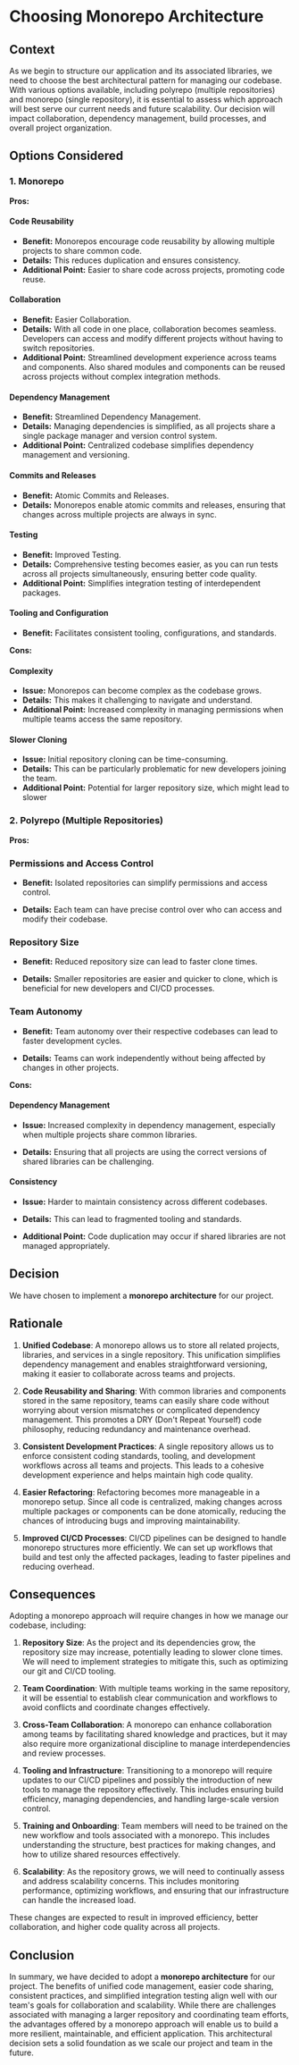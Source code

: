 # Choosing Monorepo Architecture

## Context

As we begin to structure our application and its associated libraries, we need to choose the best architectural pattern for managing our codebase. With various options available, including polyrepo (multiple repositories) and monorepo (single repository), it is essential to assess which approach will best serve our current needs and future scalability. Our decision will impact collaboration, dependency management, build processes, and overall project organization.

## Options Considered

### 1. Monorepo

**Pros:**

#### Code Reusability

- **Benefit:** Monorepos encourage code reusability by allowing multiple projects to share common code.
- **Details:** This reduces duplication and ensures consistency.
- **Additional Point:** Easier to share code across projects, promoting code reuse.

#### Collaboration

- **Benefit:** Easier Collaboration.
- **Details:** With all code in one place, collaboration becomes seamless. Developers can access and modify different projects without having to switch repositories.
- **Additional Point:** Streamlined development experience across teams and components. Also shared modules and components can be reused across projects without complex integration methods.

#### Dependency Management

- **Benefit:** Streamlined Dependency Management.
- **Details:** Managing dependencies is simplified, as all projects share a single package manager and version control system.
- **Additional Point:** Centralized codebase simplifies dependency management and versioning.

#### Commits and Releases

- **Benefit:** Atomic Commits and Releases.
- **Details:** Monorepos enable atomic commits and releases, ensuring that changes across multiple projects are always in sync.

#### Testing

- **Benefit:** Improved Testing.
- **Details:** Comprehensive testing becomes easier, as you can run tests across all projects simultaneously, ensuring better code quality.
- **Additional Point:** Simplifies integration testing of interdependent packages.

#### Tooling and Configuration

- **Benefit:** Facilitates consistent tooling, configurations, and standards.

**Cons:**

#### Complexity

- **Issue:** Monorepos can become complex as the codebase grows.
- **Details:** This makes it challenging to navigate and understand.
- **Additional Point:** Increased complexity in managing permissions when multiple teams access the same repository.

#### Slower Cloning

- **Issue:** Initial repository cloning can be time-consuming.
- **Details:** This can be particularly problematic for new developers joining the team.
- **Additional Point:** Potential for larger repository size, which might lead to slower

### 2. Polyrepo (Multiple Repositories)

**Pros:**

### Permissions and Access Control

- **Benefit:** Isolated repositories can simplify permissions and access control.

- **Details:** Each team can have precise control over who can access and modify their codebase.

### Repository Size

- **Benefit:** Reduced repository size can lead to faster clone times.

- **Details:** Smaller repositories are easier and quicker to clone, which is beneficial for new developers and CI/CD processes.

### Team Autonomy

- **Benefit:** Team autonomy over their respective codebases can lead to faster development cycles.

- **Details:** Teams can work independently without being affected by changes in other projects.

**Cons:**

#### Dependency Management

- **Issue:** Increased complexity in dependency management, especially when multiple projects share common libraries.

- **Details:** Ensuring that all projects are using the correct versions of shared libraries can be challenging.

#### Consistency

- **Issue:** Harder to maintain consistency across different codebases.

- **Details:** This can lead to fragmented tooling and standards.

- **Additional Point:** Code duplication may occur if shared libraries are not managed appropriately.

## Decision

We have chosen to implement a **monorepo architecture** for our project.

## Rationale

1.  **Unified Codebase**: A monorepo allows us to store all related projects, libraries, and services in a single repository. This unification simplifies dependency management and enables straightforward versioning, making it easier to collaborate across teams and projects.

2.  **Code Reusability and Sharing**: With common libraries and components stored in the same repository, teams can easily share code without worrying about version mismatches or complicated dependency management. This promotes a DRY (Don't Repeat Yourself) code philosophy, reducing redundancy and maintenance overhead.

3.  **Consistent Development Practices**: A single repository allows us to enforce consistent coding standards, tooling, and development workflows across all teams and projects. This leads to a cohesive development experience and helps maintain high code quality.

4.  **Easier Refactoring**: Refactoring becomes more manageable in a monorepo setup. Since all code is centralized, making changes across multiple packages or components can be done atomically, reducing the chances of introducing bugs and improving maintainability.

5.  **Improved CI/CD Processes**: CI/CD pipelines can be designed to handle monorepo structures more efficiently. We can set up workflows that build and test only the affected packages, leading to faster pipelines and reducing overhead.

## Consequences

Adopting a monorepo approach will require changes in how we manage our codebase, including:

1.  **Repository Size**: As the project and its dependencies grow, the repository size may increase, potentially leading to slower clone times. We will need to implement strategies to mitigate this, such as optimizing our git and CI/CD tooling.

2.  **Team Coordination**: With multiple teams working in the same repository, it will be essential to establish clear communication and workflows to avoid conflicts and coordinate changes effectively.

3.  **Cross-Team Collaboration**: A monorepo can enhance collaboration among teams by facilitating shared knowledge and practices, but it may also require more organizational discipline to manage interdependencies and review processes.

4.  **Tooling and Infrastructure**: Transitioning to a monorepo will require updates to our CI/CD pipelines and possibly the introduction of new tools to manage the repository effectively. This includes ensuring build efficiency, managing dependencies, and handling large-scale version control.

5.  **Training and Onboarding**: Team members will need to be trained on the new workflow and tools associated with a monorepo. This includes understanding the structure, best practices for making changes, and how to utilize shared resources effectively.

6.  **Scalability**: As the repository grows, we will need to continually assess and address scalability concerns. This includes monitoring performance, optimizing workflows, and ensuring that our infrastructure can handle the increased load.

These changes are expected to result in improved efficiency, better collaboration, and higher code quality across all projects.

## Conclusion

In summary, we have decided to adopt a **monorepo architecture** for our project. The benefits of unified code management, easier code sharing, consistent practices, and simplified integration testing align well with our team's goals for collaboration and scalability. While there are challenges associated with managing a larger repository and coordinating team efforts, the advantages offered by a monorepo approach will enable us to build a more resilient, maintainable, and efficient application. This architectural decision sets a solid foundation as we scale our project and team in the future.
